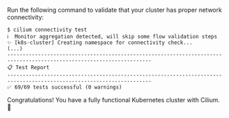 Run the following command to validate that your cluster has proper
network connectivity:

``` {.shell-session}
$ cilium connectivity test
ℹ️  Monitor aggregation detected, will skip some flow validation steps
✨ [k8s-cluster] Creating namespace for connectivity check...
(...)
---------------------------------------------------------------------------------------------------------------------
📋 Test Report
---------------------------------------------------------------------------------------------------------------------
✅ 69/69 tests successful (0 warnings)
```

Congratulations! You have a fully functional Kubernetes cluster with
Cilium. 🎉
